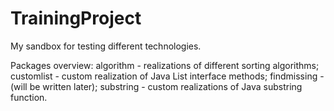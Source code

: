 TrainingProject
===============

My sandbox for testing different technologies.

Packages overview:
algorithm - realizations of different sorting algorithms;
customlist - custom realization of Java List interface methods;
findmissing - (will be written later);
substring - custom realizations of Java substring function.
